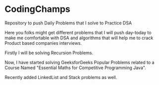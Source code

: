 # CodingChamps
Repository to push Daily Problems that I solve to Practice DSA

Here you folks might get different problems that I will push day-today to make me comfortable with DSA and algorithms that will help me to crack Product based companies interviews.

Firstly I will be solving Recursion Problems.

Now, I have started solving GeeksforGeeks Popular Problems related to a Course Named "Essential Maths for Competitive Programming Java".

Recently added LinkedList and Stack problems as well.
